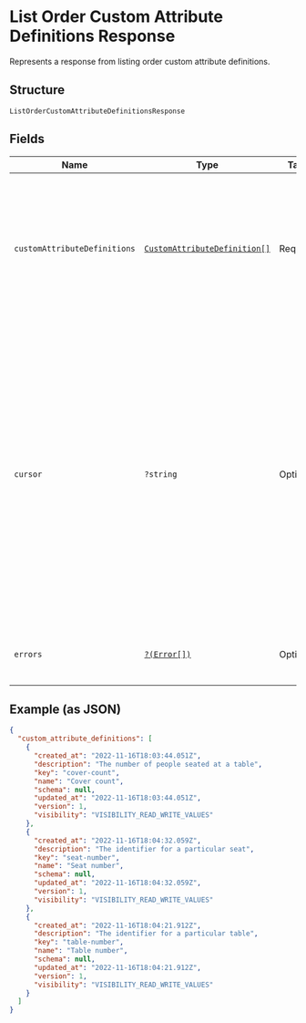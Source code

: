 
# List Order Custom Attribute Definitions Response

Represents a response from listing order custom attribute definitions.

## Structure

`ListOrderCustomAttributeDefinitionsResponse`

## Fields

| Name | Type | Tags | Description | Getter | Setter |
|  --- | --- | --- | --- | --- | --- |
| `customAttributeDefinitions` | [`CustomAttributeDefinition[]`](../../doc/models/custom-attribute-definition.md) | Required | The retrieved custom attribute definitions. If no custom attribute definitions are found, Square returns an empty object (`{}`). | getCustomAttributeDefinitions(): array | setCustomAttributeDefinitions(array customAttributeDefinitions): void |
| `cursor` | `?string` | Optional | The cursor to provide in your next call to this endpoint to retrieve the next page of results for your original request.<br>This field is present only if the request succeeded and additional results are available.<br>For more information, see [Pagination](https://developer.squareup.com/docs/working-with-apis/pagination).<br>**Constraints**: *Minimum Length*: `1` | getCursor(): ?string | setCursor(?string cursor): void |
| `errors` | [`?(Error[])`](../../doc/models/error.md) | Optional | Any errors that occurred during the request. | getErrors(): ?array | setErrors(?array errors): void |

## Example (as JSON)

```json
{
  "custom_attribute_definitions": [
    {
      "created_at": "2022-11-16T18:03:44.051Z",
      "description": "The number of people seated at a table",
      "key": "cover-count",
      "name": "Cover count",
      "schema": null,
      "updated_at": "2022-11-16T18:03:44.051Z",
      "version": 1,
      "visibility": "VISIBILITY_READ_WRITE_VALUES"
    },
    {
      "created_at": "2022-11-16T18:04:32.059Z",
      "description": "The identifier for a particular seat",
      "key": "seat-number",
      "name": "Seat number",
      "schema": null,
      "updated_at": "2022-11-16T18:04:32.059Z",
      "version": 1,
      "visibility": "VISIBILITY_READ_WRITE_VALUES"
    },
    {
      "created_at": "2022-11-16T18:04:21.912Z",
      "description": "The identifier for a particular table",
      "key": "table-number",
      "name": "Table number",
      "schema": null,
      "updated_at": "2022-11-16T18:04:21.912Z",
      "version": 1,
      "visibility": "VISIBILITY_READ_WRITE_VALUES"
    }
  ]
}
```

